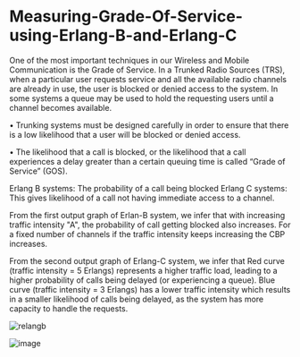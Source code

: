 # Measuring-Grade-Of-Service-using-Erlang-B-and-Erlang-C
One of the most important techniques in our Wireless and Mobile Communication is the Grade of Service.
In a Trunked Radio Sources (TRS), when a particular user requests service and all the available radio channels are already in use, the user is blocked or denied access to the system. In some systems a queue may be used to hold the requesting users until a channel becomes available.

• Trunking systems must be designed carefully in order to ensure that there is a low likelihood that a user will be blocked or denied access.

• The likelihood that a call is blocked, or the likelihood that a call experiences a delay greater than a certain queuing time is called “Grade of Service” (GOS).

Erlang B systems: The probability of a call being blocked
Erlang C systems: This gives likelihood of a call not having immediate access
to a channel.

From the first output graph of Erlan-B system, we infer that with increasing traffic intensity "A", the probability of call getting blocked also increases.
For a fixed number of channels if the traffic intensity keeps increasing the CBP increases.

From the second output graph of Erlang-C system, we infer that Red curve (traffic intensity = 5 Erlangs) represents a higher traffic load, leading to a higher probability of calls being delayed (or experiencing a queue).
Blue curve (traffic intensity = 3 Erlangs) has a lower traffic intensity which results in a smaller likelihood of calls being delayed, as the system has more capacity to handle the requests.


![relangb](https://github.com/user-attachments/assets/3d10509e-9358-4126-8a4d-c7a2db07694f)

![image](https://github.com/user-attachments/assets/d1c2e7ae-e9e9-4df7-862a-71eb7a074c4a)



